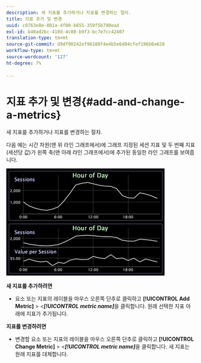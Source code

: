 ```yaml
---
description: 새 지표를 추가하거나 지표를 변경하는 절차.
title: 지표 추가 및 변경
uuid: c0763e0e-081a-4f00-b655-359f5b790ead
exl-id: b40ad2bc-410d-4c80-b9f3-bc7e7cc42407
translation-type: tm+mt
source-git-commit: d9df90242ef96188f4e4b5e6d04cfef196b0a628
workflow-type: tm+mt
source-wordcount: '127'
ht-degree: 7%

---
```


# 지표 추가 및 변경{#add-and-change-a-metrics}

새 지표를 추가하거나 지표를 변경하는 절차.

다음 예는 시간 차원(맨 위 라인 그래프에서)에 그래프 지정된 세션 지표 및 두 번째 지표(세션당 값)가 왼쪽 축(맨 아래 라인 그래프에서)에 추가된 동일한 라인 그래프를 보여줍니다.

![](assets/vis_Line_AddMetric.png)

**새 지표를 추가하려면**

* 요소 또는 지표의 레이블을 마우스 오른쪽 단추로 클릭하고 **[!UICONTROL Add Metric]** > *&lt;**[!UICONTROL metric name]***&#x200B;을 클릭합니다. 원래 선택한 지표 아래에 지표가 추가됩니다.

**지표를 변경하려면**

* 변경할 요소 또는 지표의 레이블을 마우스 오른쪽 단추로 클릭하고 **[!UICONTROL Change Metric]** > *&lt;**[!UICONTROL metric name]***&#x200B;을 클릭합니다. 새 지표는 원래 지표를 대체합니다.
